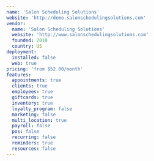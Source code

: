 ```yaml
---
name: 'Salon Scheduling Solutions'
website: 'http://demo.salonschedulingsolutions.com'
vendor:
  name: 'Salon Scheduling Solutions'
  website: 'http://www.salonschedulingsolutions.com'
  founded: 2010
  country: US
deployment:
  installed: false
  web: true
pricing: 'from $52.00/month'
features:
  appointments: true
  clients: true
  employees: true
  giftcards: true
  inventory: true
  loyalty_program: false
  marketing: false
  multi_location: true
  payroll: false
  pos: false
  recurring: false
  reminders: true
  resources: false
---
```

